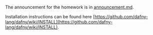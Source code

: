 The announcement for the homework is in [announcement.md](announcement.md).

Installation instructions can be found here [https://github.com/dafny-lang/dafny/wiki/INSTALL](https://github.com/dafny-lang/dafny/wiki/INSTALL).
